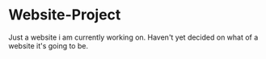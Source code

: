 # Website-Project
Just a website i am currently working on. Haven't yet decided on what of a website it's going to be.

